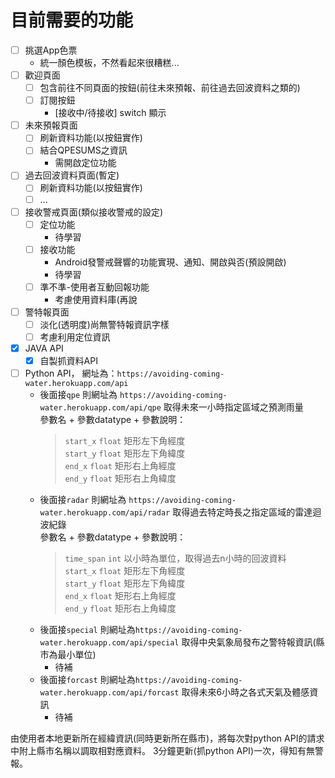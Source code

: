 # 目前需要的功能
- [ ] 挑選App色票
    - 統一顏色模板，不然看起來很糟糕...
- [ ] 歡迎頁面
    - [ ] 包含前往不同頁面的按鈕(前往未來預報、前往過去回波資料之類的)
    - [ ] 訂閱按鈕
        - [接收中/待接收] switch 顯示

- [ ] 未來預報頁面
    - [ ] 刷新資料功能(以按鈕實作)
    - [ ] 結合QPESUMS之資訊
        - 需開啟定位功能

- [ ] 過去回波資料頁面(暫定)
    - [ ] 刷新資料功能(以按鈕實作)
    - [ ] ...

- [ ] 接收警戒頁面(類似接收警戒的設定)
    - [ ] 定位功能
        - 待學習
    - [ ] 接收功能
        - Android發警戒聲響的功能實現、通知、開啟與否(預設開啟)
        - 待學習
    - [ ] 準不準-使用者互動回報功能
        - 考慮使用資料庫(再說

- [ ] 警特報頁面
    - [ ] 淡化(透明度)尚無警特報資訊字樣
    - [ ] 考慮利用定位資訊

- [x] JAVA API
    - [x] 自製抓資料API

- [ ] Python API， 網址為：`https://avoiding-coming-water.herokuapp.com/api`
    - 後面接`qpe` 則網址為 `https://avoiding-coming-water.herokuapp.com/api/qpe` 取得未來一小時指定區域之預測雨量  
      參數名 + 參數datatype + 參數說明：  
        > `start_x` `float` 矩形左下角經度  
        > `start_y` `float` 矩形左下角緯度  
        > `end_x` `float` 矩形右上角經度  
        > `end_y` `float` 矩形右上角緯度  
    - 後面接`radar` 則網址為 `https://avoiding-coming-water.herokuapp.com/api/radar` 取得過去特定時長之指定區域的雷達迴波紀錄  
      參數名 + 參數datatype + 參數說明：
        > `time_span` `int` 以小時為單位，取得過去n小時的回波資料  
        > `start_x` `float` 矩形左下角經度  
        > `start_y` `float` 矩形左下角緯度  
        > `end_x` `float` 矩形右上角經度  
        > `end_y` `float` 矩形右上角緯度  
    - 後面接`special` 則網址為`https://avoiding-coming-water.herokuapp.com/api/special` 取得中央氣象局發布之警特報資訊(縣市為最小單位)
        - 待補
    - 後面接`forcast` 則網址為`https://avoiding-coming-water.herokuapp.com/api/forcast` 取得未來6小時之各式天氣及體感資訊
        - 待補

由使用者本地更新所在經緯資訊(同時更新所在縣市)，將每次對python API的請求中附上縣市名稱以調取相對應資料。
3分鐘更新(抓python API)一次，得知有無警報。
